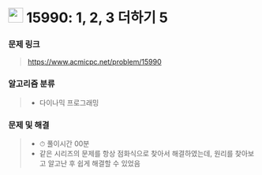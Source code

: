 # <img src="https://d2gd6pc034wcta.cloudfront.net/tier/8.svg" width="30">  15990: 1, 2, 3 더하기 5

### 문제 링크

> https://www.acmicpc.net/problem/15990



### 알고리즘 분류

>- 다이나믹 프로그래밍



### 문제 및 해결

>- ⏱ 풀이시간 00분
>- 같은 시리즈의 문제를 항상 점화식으로 찾아서 해결하였는데, 원리를 찾아보고 알고난 후 쉽게 해결할 수 있었음

